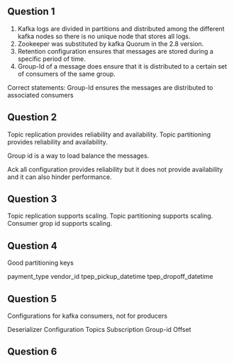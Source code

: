 ## Question 1

1. Kafka logs are divided in partitions and distributed among the different kafka nodes so there is no unique node that stores all logs.
2. Zookeeper was substituted by kafka Quorum in the 2.8 version.
3. Retention configuration ensures that messages are stored during a specific period of time.
4. Group-Id of a message does ensure that it is distributed to a certain set of consumers of the same group.

Correct statements: Group-Id ensures the messages are distributed to associated consumers

## Question 2

Topic replication provides reliability and availability.
Topic partitioning provides reliability and availability.

Group id is a way to load balance the messages.

Ack all configuration provides reliability but it does not provide availability and it can also hinder performance.

## Question 3

Topic replication supports scaling.
Topic partitioning supports scaling.
Consumer grop id supports scaling.

## Question 4

Good partitioning keys

payment_type
vendor_id
tpep_pickup_datetime
tpep_dropoff_datetime

## Question 5

Configurations for kafka consumers, not for producers

Deserializer Configuration
Topics Subscription
Group-id
Offset

## Question 6
